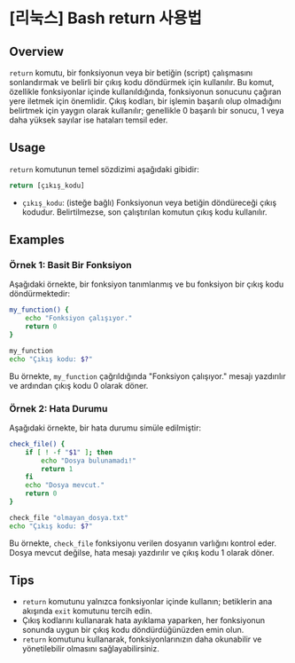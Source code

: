 # [리눅스] Bash return 사용법

## Overview
`return` komutu, bir fonksiyonun veya bir betiğin (script) çalışmasını sonlandırmak ve belirli bir çıkış kodu döndürmek için kullanılır. Bu komut, özellikle fonksiyonlar içinde kullanıldığında, fonksiyonun sonucunu çağıran yere iletmek için önemlidir. Çıkış kodları, bir işlemin başarılı olup olmadığını belirtmek için yaygın olarak kullanılır; genellikle 0 başarılı bir sonucu, 1 veya daha yüksek sayılar ise hataları temsil eder.

## Usage
`return` komutunun temel sözdizimi aşağıdaki gibidir:

```bash
return [çıkış_kodu]
```

- `çıkış_kodu`: (isteğe bağlı) Fonksiyonun veya betiğin döndüreceği çıkış kodudur. Belirtilmezse, son çalıştırılan komutun çıkış kodu kullanılır.

## Examples

### Örnek 1: Basit Bir Fonksiyon
Aşağıdaki örnekte, bir fonksiyon tanımlanmış ve bu fonksiyon bir çıkış kodu döndürmektedir:

```bash
my_function() {
    echo "Fonksiyon çalışıyor."
    return 0
}

my_function
echo "Çıkış kodu: $?"
```

Bu örnekte, `my_function` çağrıldığında "Fonksiyon çalışıyor." mesajı yazdırılır ve ardından çıkış kodu 0 olarak döner.

### Örnek 2: Hata Durumu
Aşağıdaki örnekte, bir hata durumu simüle edilmiştir:

```bash
check_file() {
    if [ ! -f "$1" ]; then
        echo "Dosya bulunamadı!"
        return 1
    fi
    echo "Dosya mevcut."
    return 0
}

check_file "olmayan_dosya.txt"
echo "Çıkış kodu: $?"
```

Bu örnekte, `check_file` fonksiyonu verilen dosyanın varlığını kontrol eder. Dosya mevcut değilse, hata mesajı yazdırılır ve çıkış kodu 1 olarak döner.

## Tips
- `return` komutunu yalnızca fonksiyonlar içinde kullanın; betiklerin ana akışında `exit` komutunu tercih edin.
- Çıkış kodlarını kullanarak hata ayıklama yaparken, her fonksiyonun sonunda uygun bir çıkış kodu döndürdüğünüzden emin olun.
- `return` komutunu kullanarak, fonksiyonlarınızın daha okunabilir ve yönetilebilir olmasını sağlayabilirsiniz.